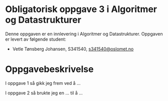 # Obligatorisk oppgave 3 i Algoritmer og Datastrukturer

Denne oppgaven er en innlevering i Algoritmer og Datastrukturer. 
Oppgaven er levert av følgende student:
* Vetle Tønsberg Johansen, S341540, s341540@oslomet.no


# Oppgavebeskrivelse

I oppgave 1 så gikk jeg frem ved å ...

I oppgave 2 så brukte jeg en ... til å ...
